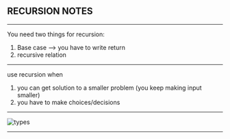 ## RECURSION NOTES

---

You need two things for recursion:

1. Base case --> you have to write return
2. recursive relation

---

use recursion when

1. you can get solution to a smaller problem
   (you keep making input smaller)
2. you have to make choices/decisions

---

![types](https://s3.us-west-2.amazonaws.com/secure.notion-static.com/4e8bea8b-f3c7-43e5-bcaf-0c3306431377/Screenshot_from_2022-09-14_15-09-22.png?X-Amz-Algorithm=AWS4-HMAC-SHA256&X-Amz-Content-Sha256=UNSIGNED-PAYLOAD&X-Amz-Credential=AKIAT73L2G45EIPT3X45%2F20220914%2Fus-west-2%2Fs3%2Faws4_request&X-Amz-Date=20220914T094028Z&X-Amz-Expires=86400&X-Amz-Signature=7cc4add729629fd3db435a89e47aa25244337c73e477ddc1ea3af6fabd2b1d01&X-Amz-SignedHeaders=host&response-content-disposition=filename%20%3D"Screenshot%2520from%25202022-09-14%252015-09-22.png"&x-id=GetObject)

---
